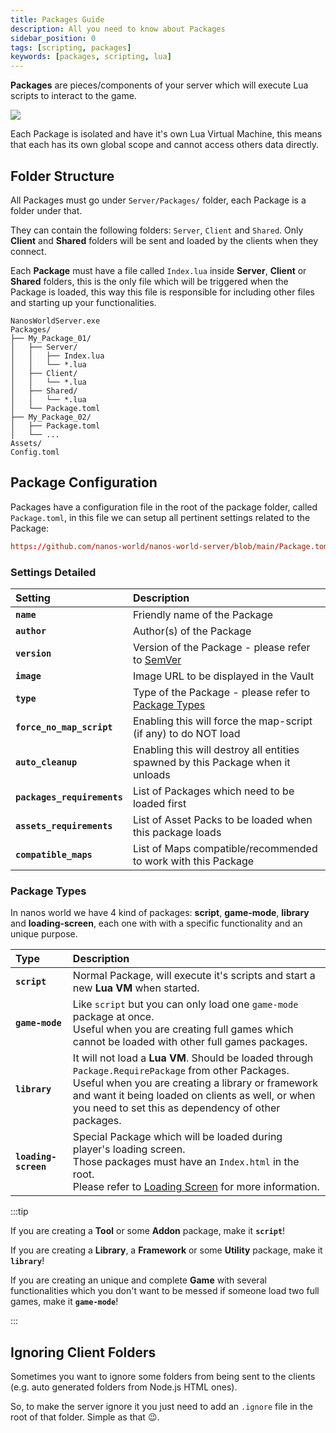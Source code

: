 ```yaml
---
title: Packages Guide
description: All you need to know about Packages
sidebar_position: 0
tags: [scripting, packages]
keywords: [packages, scripting, lua]
---
```



**Packages** are pieces/components of your server which will execute Lua scripts to interact to the game. 

![](/img/docs/packages-01.jpg)

Each Package is isolated and have it's own Lua Virtual Machine, this means that each has its own global scope and cannot access others data directly.


## Folder Structure

All Packages must go under `Server/Packages/` folder, each Package is a folder under that.

They can contain the following folders: `Server`, `Client` and `Shared`. Only **Client** and **Shared** folders will be sent and loaded by the clients when they connect.

Each **Package** must have a file called `Index.lua` inside **Server**, **Client** or **Shared** folders, this is the only file which will be triggered when the Package is loaded, this way this file is responsible for including other files and starting up your functionalities.

```text title="Server Folder"
NanosWorldServer.exe
Packages/
├── My_Package_01/
│	├── Server/
│	│   ├── Index.lua
│	│   └── *.lua
│	├── Client/
│	│   └── *.lua
│	├── Shared/
│	│   └── *.lua
│	└── Package.toml
├── My_Package_02/
│	├── Package.toml
│	└── ...
Assets/
Config.toml
```


## Package Configuration

Packages have a configuration file in the root of the package folder, called `Package.toml`, in this file we can setup all pertinent settings related to the Package:

```toml reference
https://github.com/nanos-world/nanos-world-server/blob/main/Package.toml
```


### Settings Detailed

| Setting | Description |
| :--- | :--- |
| **`name`** | Friendly name of the Package |
| **`author`** | Author(s) of the Package |
| **`version`** | Version of the Package - please refer to [SemVer](https://semver.org/) |
| **`image`** | Image URL to be displayed in the Vault |
| **`type`** | Type of the Package - please refer to [Package Types](#package-types) |
| **`force_no_map_script`** | Enabling this will force the map-script (if any) to do NOT load |
| **`auto_cleanup`** | Enabling this will destroy all entities spawned by this Package when it unloads |
| **`packages_requirements`** | List of Packages which need to be loaded first |
| **`assets_requirements`** | List of Asset Packs to be loaded when this package loads |
| **`compatible_maps`** | List of Maps compatible/recommended to work with this Package |


### Package Types

In nanos world we have 4 kind of packages: **script**, **game-mode**, **library** and **loading-screen**, each one with with a specific functionality and an unique purpose.

| Type | Description |
| :--- | :--- |
| **`script`** | Normal Package, will execute it's scripts and start a new **Lua VM** when started. |
| **`game-mode`** | Like `script` but you can only load one `game-mode` package at once.<br />Useful when you are creating full games which cannot be loaded with other full games packages. |
| **`library`** | It will not load a **Lua VM**. Should be loaded through `Package.RequirePackage` from other Packages.<br />Useful when you are creating a library or framework and want it being loaded on clients as well, or when you need to set this as dependency of other packages. |
| **`loading-screen`** | Special Package which will be loaded during player's loading screen.<br />Those packages must have an `Index.html` in the root.<br />Please refer to [Loading Screen](/core-concepts/packages/loading-screen.md) for more information. |

:::tip

If you are creating a **Tool** or some **Addon** package, make it **`script`**!

If you are creating a **Library**, a **Framework** or some **Utility** package, make it **`library`**!

If you are creating an unique and complete **Game** with several functionalities which you don't want to be messed if someone load two full games, make it **`game-mode`**!

:::


## Ignoring Client Folders

Sometimes you want to ignore some folders from being sent to the clients (e.g. auto generated folders from Node.js HTML ones).

So, to make the server ignore it you just need to add an `.ignore` file in the root of that folder. Simple as that 😉.